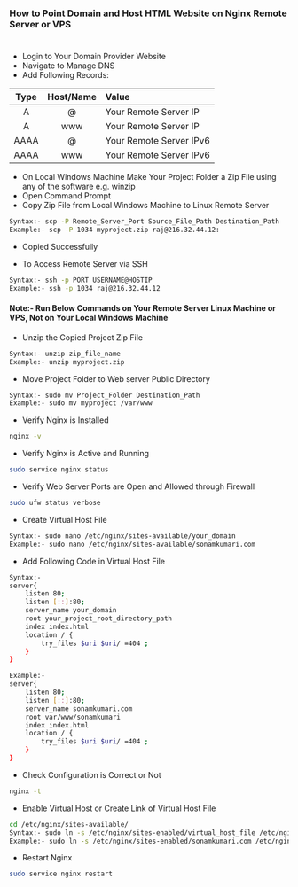 ### How to Point Domain and Host HTML Website on Nginx Remote Server or VPS
#
- Login to Your Domain Provider Website
- Navigate to Manage DNS
- Add Following Records:

| Type | Host/Name | Value |
| :---: | :---: | :--- |
| A     | @     | Your Remote Server IP |
| A     | www   | Your Remote Server IP |
| AAAA  | @     | Your Remote Server IPv6 |
| AAAA  | www   | Your Remote Server IPv6 |

- On Local Windows Machine Make Your Project Folder a Zip File using any of the software e.g. winzip
- Open Command Prompt
- Copy Zip File from Local Windows Machine to Linux Remote Server
```sh
Syntax:- scp -P Remote_Server_Port Source_File_Path Destination_Path
Example:- scp -P 1034 myproject.zip raj@216.32.44.12:
```
- Copied Successfully

- To Access Remote Server via SSH
```sh
Syntax:- ssh -p PORT USERNAME@HOSTIP
Example:- ssh -p 1034 raj@216.32.44.12
```
#### Note:- Run Below Commands on Your Remote Server Linux Machine or VPS, Not on Your Local Windows Machine
- Unzip the Copied Project Zip File
```sh
Syntax:- unzip zip_file_name
Example:- unzip myproject.zip
```
- Move Project Folder to Web server Public Directory
```sh
Syntax:- sudo mv Project_Folder Destination_Path
Example:- sudo mv myproject /var/www
```
- Verify Nginx is Installed
```sh
nginx -v
```
- Verify Nginx is Active and Running
```sh
sudo service nginx status
```
- Verify Web Server Ports are Open and Allowed through Firewall
```sh
sudo ufw status verbose
```
- Create Virtual Host File
```sh
Syntax:- sudo nano /etc/nginx/sites-available/your_domain
Example:- sudo nano /etc/nginx/sites-available/sonamkumari.com
```
- Add Following Code in Virtual Host File
```sh
Syntax:-
server{
    listen 80;
    listen [::]:80;
    server_name your_domain
    root your_project_root_directory_path
    index index.html
    location / {
        try_files $uri $uri/ =404 ;
    }
}

Example:- 
server{
    listen 80;
    listen [::]:80;
    server_name sonamkumari.com
    root var/www/sonamkumari
    index index.html
    location / {
        try_files $uri $uri/ =404 ;
    }
}
```
- Check Configuration is Correct or Not
```sh
nginx -t
```
- Enable Virtual Host or Create Link of Virtual Host File
```sh
cd /etc/nginx/sites-available/
Syntax:- sudo ln -s /etc/nginx/sites-enabled/virtual_host_file /etc/nginx/sites-enabled/virtual_host_file
Example:- sudo ln -s /etc/nginx/sites-enabled/sonamkumari.com /etc/nginx/sites-enabled/sonamkumari.com
```
- Restart Nginx
```sh
sudo service nginx restart
```
